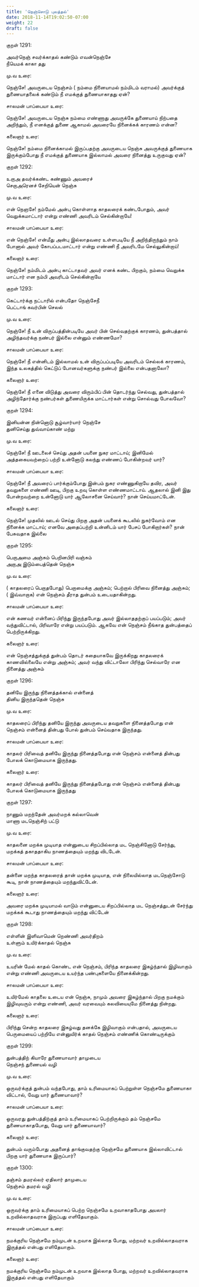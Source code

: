 ```yaml
---
title: 'நெஞ்சொடு புலத்தல்'
date: 2018-11-14T19:02:50-07:00
weight: 22
draft: false
---
```



குறள்  1291:

அவர்நெஞ் சவர்க்காதல் கண்டும் எவன்நெஞ்சே  
நீயெமக் காகா தது

மு.வ உரை:

நெஞ்சே! அவருடைய நெஞ்சம் ( நம்மை நினையாமல் நம்மிடம் வராமல்) அவர்க்குத் துணையாதலைக் கண்டும் நீ எமக்குத் துணையாகாதது ஏன்?

சாலமன் பாப்பையா உரை:

நெஞ்சே! அவருடைய நெஞ்சு நம்மை எண்ணாது அவருக்கே துணையாய் நிற்பதை அறிந்தும், நீ எனக்குத் துணை ஆகாமல் அவரையே நினைக்கக் காரணம் என்ன?

கலைஞர் உரை:

நெஞ்சே! நம்மை நினைக்காமல் இருப்பதற்கு அவருடைய நெஞ்சு அவருக்குத் துணையாக இருக்கும்போது நீ எமக்குத் துணையாக இல்லாமல் அவரை நினைத்து உருகுவது ஏன்?

குறள்  1292:

உறாஅ தவர்க்கண்ட கண்ணும் அவரைச்  
செறாஅரெனச் சேறியென் நெஞ்சு

மு.வ உரை:

என் நெஞசே! நம்மேல் அன்பு கொள்ளாத காதலரைக் கண்டபோதும், அவர் வெறுக்கமாட்டார் என்று எண்ணி அவரிடம் செல்கின்றாயே!

சாலமன் பாப்பையா உரை:

என் நெஞ்சே! என்மீது அன்பு இல்லாதவரை உள்ளபடியே நீ அறிந்திருந்தும் நாம் போனால் அவர் கோபப்படமாட்டார் என்று எண்ணி நீ அவரிடமே செல்லுகின்றாய்!

கலைஞர் உரை:

நெஞ்சே! நம்மிடம் அன்பு காட்டாதவர் அவர் எனக் கண்ட பிறகும், நம்மை வெறுக்க மாட்டார் என நம்பி அவரிடம் செல்கின்றாயே

குறள்  1293:

கெட்டார்க்கு நட்டாரில் என்பதோ நெஞ்சேநீ  
பெட்டாங் கவர்பின் செலல்

மு.வ உரை:

நெஞ்சே! நீ உன் விருப்பத்தின்படியே அவர் பின் செல்வதற்குக் காரணம், துன்பத்தால் அழிந்தவர்‌க்கு நண்பர் இல்லை என்னும் எண்ண‌மோ?

சாலமன் பாப்பையா உரை:

நெஞ்சே! நீ என்னிடம் இல்லாமல் உன் விருப்பப்படியே அவரிடம் செல்லக் காரணம், இந்த உலகத்தில் கெட்டுப் போனவர்களுக்கு நண்பர் இல்லை என்பதனாலோ?

கலைஞர் உரை:

நெஞ்சே! நீ எனை விடுத்து அவரை விரும்பிப் பின் தொடர்ந்து செல்வது, துன்பத்தால் அழிந்தோர்க்கு நண்பர்கள் துணையிருக்க மாட்டார்கள் என்று சொல்வது போலவோ?

குறள்  1294:

இனியன்ன நின்னொடு சூழ்வார்யார் நெஞ்சே  
துனிசெய்து துவ்வாய்காண் மற்று

மு.வ உரை:

நெஞ்‌சே! நீ ஊடலைச் செய்து அதன் பயனை நுகர மாட்டாய்; இனிமேல் அத்தகையவற்றைப் பற்றி உன்னோடு கலந்து எண்ணப் போகின்றவர் யார்?

சாலமன் பாப்பையா உரை:

நெஞ்சே! நீ அவரைப் பார்க்கும்போது இன்பம் நுகர எண்ணுகிறாயே தவிர, அவர் தவறுகளை எண்ணி ஊடி, பிறகு உறவு கொள்ள எண்ணமாட்டாய். ஆதலால் இனி இது போன்றவற்றை உன்னோடு யார் ஆலோசனை செய்வார்? நான் செய்யமாட்டேன்.

கலைஞர் உரை:

நெஞ்சே! முதலில் ஊடல் செய்து பிறகு அதன் பயனைக் கூடலில் நுகர்வோம் என நினைக்க மாட்டாய்; எனவே அதைப்பற்றி உன்னிடம் யார் பேசப் போகிறார்கள்? நான் பேசுவதாக இல்லை

குறள்  1295:

பெறாஅமை அஞ்சும் பெறினபிரி வஞ்சும்  
அறாஅ இடும்பைத்தென் நெஞ்சு

மு.வ உரை:

( காதலரைப் பெறாதபோது) பெறாமைக்கு அஞ்சும்; பெற்றால் பிரிவை நினைத்து அஞ்சும்; ( இவ்வாறாக) என் நெஞ்சம் தீராத துன்பம் உடையதாகின்றது.

சாலமன் பாப்பையா உரை:

என் கணவர் என்னைப் பிரிந்து இருந்தபோது அவர் இல்லாததற்குப் பயப்படும்; அவர் வந்துவிட்டால், பிரிவாரே என்று பயப்படும். ஆகவே என் நெஞ்சம் நீங்காத துன்பத்தைப் பெற்றிருக்கிறது.

கலைஞர் உரை:

என் நெஞ்சத்துக்குத் துன்பம் தொடர் கதையாகவே இருக்கிறது காதலரைக் காணவில்லையே என்று அஞ்சும்; அவர் வந்து விட்டாலோ பிரிந்து செல்வாரே என நினைத்து அஞ்சும்

குறள்  1296:

தனியே இருந்து நினைத்தக்கால் என்னைத்  
தினிய இருந்ததென் நெஞ்சு

மு.வ உரை:

காதலரைப் பிரிந்து தனியே இருந்து அவருடைய தவறுகளை நினைத்தபோது என் நெஞ்சம் என்னைத் தின்பது போல் துன்பம் செய்வதாக இருந்தது.

சாலமன் பாப்பையா உரை:

காதலர் பிரிவைத் தனியே இருந்து நினைத்தபோது என் நெஞ்சம் என்னைத் தின்பது போலக் கொடுமையாக இருந்தது.

கலைஞர் உரை:

காதலர் பிரிவைத் தனியே இருந்து நினைத்தபோது என் நெஞ்சம் என்னைத் தின்பது போலக் கொடுமையாக இருந்தது

குறள்  1297:

நாணும் மறந்தேன் அவர்மறக் கல்லாவென்  
மாணா மடநெஞ்சிற் பட்டு

மு.வ உரை:

காதலனை மறக்க முடியாத என்னுடைய சிறப்பில்லாத மட நெஞ்சினோடு சேர்ந்து, மறக்கத் தகாததாகிய நாணத்தையும் மறந்து விடடேன்.

சாலமன் பாப்பையா உரை:

தன்னை மறந்த காதலரைத் தான் மறக்க முடியாத, என் நிலையில்லாத மடநெஞ்சோடு கூடி, நான் நாணத்தையும் மறந்துவிட்டேன்.

கலைஞர் உரை:

அவரை மறக்க முடியாமல் வாடும் என்னுடைய சிறப்பில்லாத மட நெஞ்சத்துடன் சேர்ந்து மறக்கக் கூடாது நாணத்தையும் மறந்து விட்டேன்

குறள்  1298:

எள்ளின் இளிவாமென் றெண்ணி அவர்திறம்  
உள்ளும் உயிர்க்காதல் நெஞ்சு

மு.வ உரை:

உயரின் மேல் காதல் கொண்ட என் நெஞ்சம், பிரிந்த காதலரை இகழ்ந்தால் இழிவாகும் என்று எண்ணி அவருடைய உயர்ந்த பண்புகளையே நினைக்கின்றது.

சாலமன் பாப்பையா உரை:

உயிர்மேல் காதலை உடைய என் நெஞ்சு, நாமும் அவரை இகழ்ந்தால் பிறகு நமக்கும் இழிவுவரும் என்று எண்ணி, அவர் வரவையும் கலவியையுமே நினைத்து நின்றது.

கலைஞர் உரை:

பிரிந்து சென்ற காதலரை இகழ்வது தனக்கே இழிவாகும் என்பதால், அவருடைய பெருமையைப் பற்றியே என்னுயிர்க் காதல் நெஞ்சம் எண்ணிக் கொண்டிருக்கும்

குறள்  1299:

துன்பத்திற் கியாரே துணையாவார் தாமுடைய  
நெஞ்சந் துணையல் வழி

மு.வ உரை:

ஒருவர்க்குத் துன்பம் வந்தபோது, தாம் உரிமையாகப் பெற்றுள்ள நெஞ்சமே துணையாகா விட்டால், வேறு யார் துணையாவார்?

சாலமன் பாப்பையா உரை:

ஒருவரது துன்பத்திற்குத் தாம் உரிமையாகப் பெற்றிருக்கும் தம் நெஞ்சமே துணையாகாதபோது, வேறு யார் துணையாவார்?

கலைஞர் உரை:

துன்பம் வரும்போது அதனைத் தாங்குவதற்கு நெஞ்சமே துணையாக இல்லாவிட்டால் பிறகு யார் துணையாக இருப்பார்?

குறள்  1300:

தஞ்சம் தமரல்லர் ஏதிலார் தாமுடைய  
நெஞ்சம் தமரல் வழி

மு.வ உரை:

ஒருவர்க்கு தாம் உரிமையாகப் பெற்ற நெஞ்சமே உறவாகாதபோது அயலார் உறவில்லாதவராக இருப்பது எளிதேயாகும்.

சாலமன் பாப்பையா உரை:

நமக்குரிய நெஞ்சமே நம்முடன் உறவாக இல்லாத போது, மற்றவர் உறவில்லாதவராக இருத்தல் என்பது எளிதேயாகும்.

கலைஞர் உரை:

நமக்குரிய நெஞ்சமே நம்முடன் உறவாக இல்லாத போது, மற்றவர் உறவில்லாதவராக இருத்தல் என்பது எளிதேயாகும்